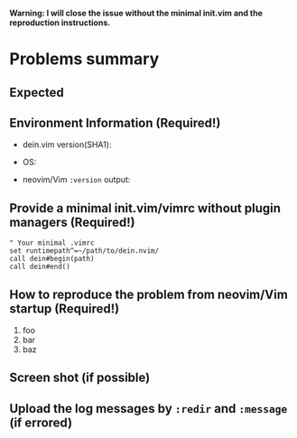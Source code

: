 **Warning: I will close the issue without the minimal init.vim and the
reproduction instructions.**

# Problems summary

## Expected

## Environment Information (Required!)

- dein.vim version(SHA1):

- OS:

- neovim/Vim `:version` output:

## Provide a minimal init.vim/vimrc without plugin managers (Required!)

```vim
" Your minimal .vimrc
set runtimepath^=~/path/to/dein.nvim/
call dein#begin(path)
call dein#end()
```

## How to reproduce the problem from neovim/Vim startup (Required!)

1. foo
2. bar
3. baz

## Screen shot (if possible)

## Upload the log messages by `:redir` and `:message` (if errored)

